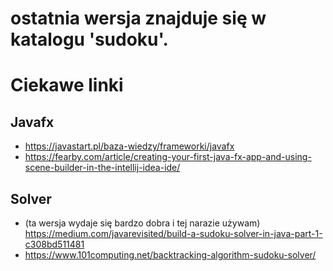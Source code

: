 # ostatnia wersja znajduje się w katalogu 'sudoku'.

# Ciekawe linki
## Javafx
*  https://javastart.pl/baza-wiedzy/frameworki/javafx
*  https://fearby.com/article/creating-your-first-java-fx-app-and-using-scene-builder-in-the-intellij-idea-ide/

## Solver

*  (ta wersja wydaje się bardzo dobra i tej narazie używam) https://medium.com/javarevisited/build-a-sudoku-solver-in-java-part-1-c308bd511481
*  https://www.101computing.net/backtracking-algorithm-sudoku-solver/